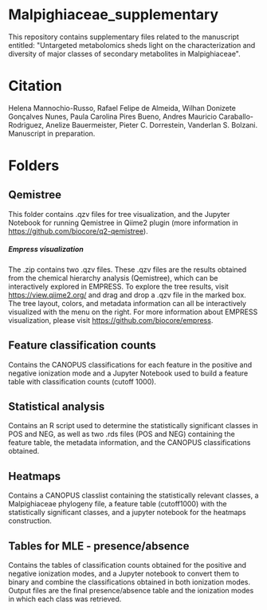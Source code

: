 # Malpighiaceae_supplementary

This repository contains supplementary files related to the manuscript entitled:
"Untargeted metabolomics sheds light on the characterization and diversity of major classes of secondary metabolites in Malpighiaceae".

# Citation
Helena Mannochio-Russo, Rafael Felipe de Almeida, Wilhan Donizete Gonçalves Nunes, Paula Carolina Pires Bueno, Andres Mauricio Caraballo-Rodriguez, Anelize Bauermeister, Pieter C. Dorrestein, Vanderlan S. Bolzani.
Manuscript in preparation.

# Folders

## Qemistree
This folder contains .qzv files for tree visualization, and the Jupyter Notebook for running Qemistree in Qiime2 plugin (more information in https://github.com/biocore/q2-qemistree).

##### Empress visualization
The .zip contains two .qzv files. These .qzv files are the results obtained from the chemical hierarchy analysis (Qemistree), which can be interactively explored in EMPRESS.
To explore the tree results, visit https://view.qiime2.org/ and drag and drop a .qzv file in the marked box. The tree layout, colors, and metadata information
can all be interactively visualized with the menu on the right. For more information about EMPRESS visualization, please visit https://github.com/biocore/empress.

## Feature classification counts
Contains the CANOPUS classifications for each feature in the positive and negative ionization mode and a Jupyter Notebook used to build a feature table with classification counts (cutoff 1000).

## Statistical analysis
Contains an R script used to determine the statistically significant classes in POS and NEG, as well as two .rds files (POS and NEG) containing the feature table, the metadata information, and the CANOPUS classifications obtained.

## Heatmaps
Contains a CANOPUS classlist containing the statistically relevant classes, a Malpighiaceae phylogeny file, a feature table (cutoff1000) with the statistically significant classes, and a jupyter notebook for the heatmaps construction.

## Tables for MLE - presence/absence
Contains the tables of classification counts obtained for the positive and negative ionization modes, and a Jupyter notebook to convert them to binary and combine the classifications obtained in both ionization modes. Output files are the final presence/absence table and the ionization modes in which each class was retrieved.
